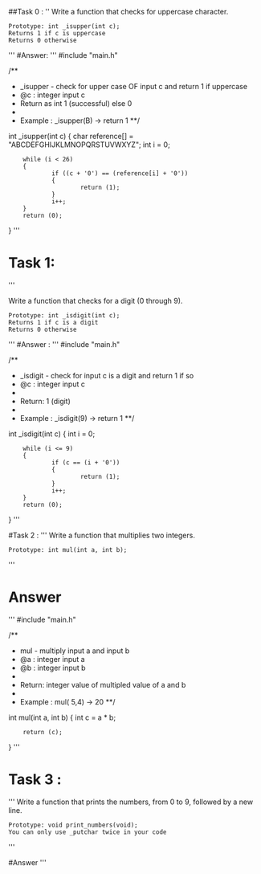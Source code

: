 ##Task 0 : 
''
Write a function that checks for uppercase character.

    Prototype: int _isupper(int c);
    Returns 1 if c is uppercase
    Returns 0 otherwise
'''
#Answer: 
'''
#include "main.h"

/**
 * _isupper - check for upper case OF input c and return 1 if uppercase
 * @c : integer input c
 * Return as int 1 (successful) else 0
 *
 * Example : _isupper(B) -> return 1
 **/

int _isupper(int c)
{
        char reference[] = "ABCDEFGHIJKLMNOPQRSTUVWXYZ";
        int i = 0;

        while (i < 26)
        {
                if ((c + '0') == (reference[i] + '0'))
                {
                        return (1);
                }
                i++;
        }
        return (0);
}
'''

# Task 1:

'''

Write a function that checks for a digit (0 through 9).

    Prototype: int _isdigit(int c);
    Returns 1 if c is a digit
    Returns 0 otherwise
'''
#Answer : 
'''
#include "main.h"

/**
 * _isdigit - check for input c is a digit and return 1 if so
 * @c : integer input c
 *
 * Return: 1  (digit)
 *
 * Example : _isdigit(9) -> return 1
 **/

int _isdigit(int c)
{
        int i = 0;

        while (i <= 9)
        {
                if (c == (i + '0'))
                {
                        return (1);
                }
                i++;
        }
        return (0);
}
'''

#Task 2 :
''' 
Write a function that multiplies two integers.

    Prototype: int mul(int a, int b);
'''

# Answer 
'''
#include "main.h"

/**
 * mul - multiply input a and input b
 * @a : integer input a
 * @b : integer input b
 *
 * Return: integer value of multipled value of a and b
 *
 * Example : mul( 5,4)  -> 20
 **/

int mul(int a, int b)
{
        int c = a * b;

        return (c);
}
'''

# Task 3 :
'''
Write a function that prints the numbers, from 0 to 9, followed by a new line.

    Prototype: void print_numbers(void);
    You can only use _putchar twice in your code
'''

#Answer 
'''

